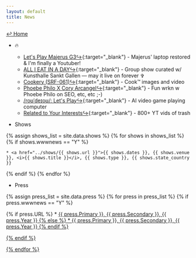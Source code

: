 ```yaml
---
layout: default
title: News
---
```

<a href="../">↩ Home </a>
* 🔥
	* [Let's Play Majerus G3↪](https://rhizome.org/editorial/artbase-anthologies-002/){:target="_blank"} - Majerus' laptop restored & I'm finally a Youtuber!  
	* [ALL I EAT IN A DAY↪](https://www.kunsthallesanktgallen.ch/en/exhibition/959/ALLIEATINADAY2024){:target="_blank"} - Group show curated w/ Kunsthalle Sankt Gallen — may it live on forever ✞
	* [Cookery (SRF-061)↪](https://cookery.cooking/){:target="_blank"} - Cook™ images and video   
	* [Phoebe Philo X Cory Arcangel↪](https://www.google.com/search?q=Phoebe+Philo){:target="_blank"} - Fun wrkn w Phoebe Philo on SEO, etc, etc ;-)  
	* [/roʊˈdeɪoʊ/: Let's Play↪](https://rodeo.computer/){:target="_blank"} - AI video game playing computer   
	* [Related to Your Interests↪](https://rtyi.coryarcangel.com/){:target="_blank"} - 800+ YT vids of trash  

* Shows

{% assign shows_list = site.data.shows %}
{% for shows in shows_list %}
{% if shows.wwwnews == "Y" %}

	* <a href="../shows/{{ shows.url }}">{{ shows.dates }}, {{ shows.venue }}, <i>{{ shows.title }}</i>, {{ shows.type }}, {{ shows.state_country }}

{% endif %}
{% endfor %}

* Press

{% assign press_list = site.data.press %}
{% for press in press_list %}
{% if press.wwwnews == "Y" %}

{% if press.URL %}
	* <a href="{{ press.URL }}">{{ press.Primary }}, {{ press.Secondary }}, {{ press.Year }}
{% else %}
	* {{ press.Primary }}, {{ press.Secondary }}, {{ press.Year }}
{% endif %}

{% endif %}	

{% endfor %}